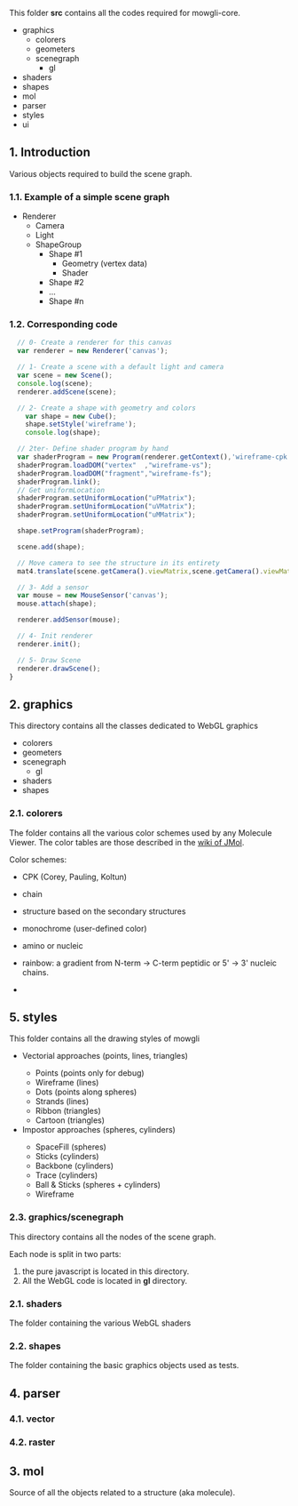 This folder **src** contains all the codes required for mowgli-core.

- graphics
  - colorers
  - geometers
  - scenegraph
    - gl
 -  shaders
 -  shapes
- mol
- parser
- styles
- ui

## 1. Introduction

Various objects required to build the scene graph.

### 1.1. Example of a simple scene graph


* Renderer
  * Camera
  * Light
  * ShapeGroup
    * Shape #1
      *  Geometry (vertex data)
      *  Shader
    * Shape #2
    * ...
    * Shape #n

### 1.2. Corresponding code


```javascript
  // 0- Create a renderer for this canvas
  var renderer = new Renderer('canvas');

  // 1- Create a scene with a default light and camera
  var scene = new Scene();
  console.log(scene);
  renderer.addScene(scene);

  // 2- Create a shape with geometry and colors
    var shape = new Cube();
    shape.setStyle('wireframe');
    console.log(shape);

  // 2ter- Define shader program by hand
  var shaderProgram = new Program(renderer.getContext(),'wireframe-cpk');
  shaderProgram.loadDOM("vertex"  ,"wireframe-vs");
  shaderProgram.loadDOM("fragment","wireframe-fs");
  shaderProgram.link();
  // Get uniformLocation
  shaderProgram.setUniformLocation("uPMatrix");
  shaderProgram.setUniformLocation("uVMatrix");
  shaderProgram.setUniformLocation("uMMatrix");

  shape.setProgram(shaderProgram);

  scene.add(shape);

  // Move camera to see the structure in its entirety
  mat4.translate(scene.getCamera().viewMatrix,scene.getCamera().viewMatrix,[0.0,0.0,-5.0]);

  // 3- Add a sensor
  var mouse = new MouseSensor('canvas');
  mouse.attach(shape);

  renderer.addSensor(mouse);

  // 4- Init renderer
  renderer.init();

  // 5- Draw Scene
  renderer.drawScene();
}

```

## 2. graphics

This directory contains all the classes dedicated to WebGL graphics

- colorers
- geometers
- scenegraph
  - gl
- shaders
- shapes

### 2.1. colorers

The folder contains all the various color schemes used by any Molecule Viewer. The color tables are those described in the [wiki of JMol](http://jmol.sourceforge.net/jscolors/index.en.html).

Color schemes:
- CPK (Corey, Pauling, Koltun)
- chain
- structure based on the secondary structures
- monochrome (user-defined color)
- amino or nucleic
- rainbow: a gradient from N-term &rarr; C-term peptidic or 5' &rarr; 3' nucleic chains.

-

## 5. styles

This folder contains all the drawing styles of mowgli
<ul>
<li>Vectorial approaches (points, lines, triangles)</li>
  <ul>
    <li>Points (points only for debug)</li>
    <li>Wireframe (lines)</li>
    <li>Dots (points along spheres)</li>
    <li>Strands (lines)</li>
    <li>Ribbon (triangles)</li>
    <li>Cartoon (triangles)</li>
</ul>
<li>Impostor approaches (spheres, cylinders)</li>
  <ul>
    <li>SpaceFill (spheres)</li>
    <li>Sticks (cylinders)</li>
    <li>Backbone (cylinders)</li>
    <li>Trace (cylinders)</li>
    <li>Ball & Sticks (spheres + cylinders)</li>
    <li>Wireframe</li>
</ul>

</ul>

### 2.3. graphics/scenegraph

This directory contains all the nodes of the scene graph.

Each node is split in two parts:
1. the pure javascript is located in this directory.
2. All the WebGL code is located in **gl** directory.

### 2.1. shaders

The folder containing the various WebGL shaders

### 2.2. shapes

The folder containing the basic graphics objects used as tests.

## 4. parser

### 4.1. vector

### 4.2. raster




## 3. mol

Source of all the objects related to a structure (aka molecule).



